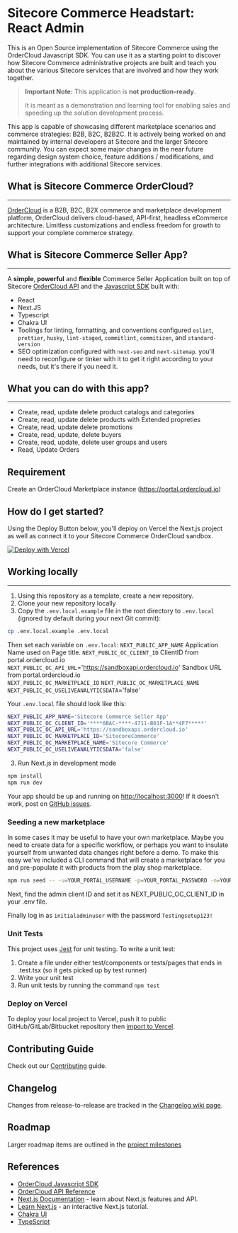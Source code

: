 # Sitecore Commerce Headstart: React Admin
This is an Open Source implementation of Sitecore Commerce using the OrderCloud Javascript SDK. You can use it as a starting point to discover how Sitecore Commerce administrative projects are built and teach you about the various Sitecore services that are involved and how they work together.

> **Important Note:** This application is **not production-ready**.
>
> It is meant as a demonstration and learning tool for enabling sales and speeding up the solution development process.

This app is capable of showcasing different marketplace scenarios and commerce strategies: B2B, B2C, B2B2C. It is actively being worked on and maintained by internal developers at Sitecore and the larger Sitecore community. You can expect some major changes in the near future regarding design system choice, feature additions / modifications, and further integrations with additional Sitecore services.

## What is Sitecore Commerce OrderCloud?
----
[OrderCloud](https://ordercloud.io/discover/platform-overview) is a B2B, B2C, B2X commerce and marketplace development platform, 
OrderCloud delivers cloud-based, API-first, headless eCommerce architecture. Limitless customizations and endless freedom for growth to support your complete commerce strategy.

## What is Sitecore Commerce Seller App?
----
A **simple**, **powerful** and **flexible** Commerce Seller Application built on top of Sitecore [OrderCloud API](https://ordercloud.io/api-reference) and the [Javascript SDK](https://www.npmjs.com/package/ordercloud-javascript-sdk) built with:
* React
* Next.JS
* Typescript
* Chakra UI
* Toolings for linting, formatting, and conventions configured `eslint`, `prettier`, `husky`, `lint-staged`, `commitlint`, `commitizen`, and `standard-version`
* SEO optimization configured with `next-seo` and `next-sitemap`. you'll need to reconfigure or tinker with it to get it right according to your needs, but it's there if you need it.

## What you can do with this app?
---- 
* Create, read, update delete product catalogs and categories
* Create, read, update delete products with Extended propreties
* Create, read, update delete promotions
* Create, read, update, delete buyers
* Create, read, update, delete user groups and users
* Read, Update Orders

## Requirement
Create an OrderCloud Marketplace instance (https://portal.ordercloud.io)

## How do I get started? 
Using the Deploy Button below, you'll deploy on Vercel the Next.js project as well as connect it to your Sitecore Commerce OrderCloud sandbox.

[![Deploy with Vercel](https://vercel.com/button)](https://vercel.com/new/clone?repository-url=https%3A%2F%2Fgithub.com%2FSitecoreNA%2Fsitecore-commerce%2Ftree%2Fmain)

## Working locally
----
1. Using this repository as a template, create a new repository.
2. Clone your new repository locally
3. Copy the `.env.local.example` file in the root directory to `.env.local` (ignored by default during your next Git commit):

```bash
cp .env.local.example .env.local
```

Then set each variable on `.env.local`:
`NEXT_PUBLIC_APP_NAME` Application Name used on Page title. 
`NEXT_PUBLIC_OC_CLIENT_ID` ClientID from portal.ordercloud.io  
`NEXT_PUBLIC_OC_API_URL`='https://sandboxapi.ordercloud.io' Sandbox URL from portal.ordercloud.io  
`NEXT_PUBLIC_OC_MARKETPLACE_ID` 
`NEXT_PUBLIC_OC_MARKETPLACE_NAME`
`NEXT_PUBLIC_OC_USELIVEANALYTICSDATA`='false'

Your `.env.local` file should look like this:

```bash
NEXT_PUBLIC_APP_NAME='Sitecore Commerce Seller App'
NEXT_PUBLIC_OC_CLIENT_ID='****0BAC-****-4711-B01F-1A**4F7*****'
NEXT_PUBLIC_OC_API_URL='https://sandboxapi.ordercloud.io'
NEXT_PUBLIC_OC_MARKETPLACE_ID='SitecoreCommerce'
NEXT_PUBLIC_OC_MARKETPLACE_NAME='Sitecore Commerce'
NEXT_PUBLIC_OC_USELIVEANALYTICSDATA='false'
```

3. Run Next.js in development mode
```bash
npm install
npm run dev
```

Your app should be up and running on [http://localhost:3000](http://localhost:3000)! 
If it doesn't work, post on [GitHub issues](https://github.com/Sitecore/Sitecore.Commerce.Headstart.ReactAdmin/issues).

### Seeding a new marketplace

In some cases it may be useful to have your own marketplace. Maybe you need to create data for a specific workflow, or perhaps you want to insulate yourself from unwanted data changes right before a demo. To make this easy we've included a CLI command that will create a marketplace for you and pre-populate it with products from the play shop marketplace. 

```bash
npm run seed -- -u=YOUR_PORTAL_USERNAME -p=YOUR_PORTAL_PASSWORD -n=YOUR_MARKETPLACE_NAME
```

Next, find the admin client ID and set it as NEXT_PUBLIC_OC_CLIENT_ID in your .env file. 

Finally log in as `initialadminuser` with the password `Testingsetup123!`

### Unit Tests
This project uses [Jest](https://jestjs.io/) for unit testing. To write a unit test:

1. Create  a file under either test/components or tests/pages that ends in .test.tsx (so it gets picked up by test runner)
2. Write your unit test
3. Run unit tests by running the command `npm test`

### Deploy on Vercel
To deploy your local project to Vercel, push it to public GitHub/GitLab/Bitbucket repository then [import to Vercel](https://vercel.com/new?utm_source=github&utm_medium=readme&utm_campaign=next-example).

## Contributing Guide
Check out our [Contributing](./CONTRIBUTING.md) guide.

## Changelog
Changes from release-to-release are tracked in the [Changelog wiki page](https://github.com/Sitecore/Sitecore.Commerce.Headstart.ReactAdmin/wiki/Changelog).

## Roadmap
Larger roadmap items are outlined in the [project milestones](https://github.com/Sitecore/Sitecore.Commerce.Headstart.ReactAdmin/milestones)

## References
- [OrderCloud Javascript SDK](https://www.npmjs.com/package/ordercloud-javascript-sdk)
- [OrderCloud API Reference](https://ordercloud.io/api-reference)
- [Next.js Documentation](https://nextjs.org/docs) - learn about Next.js features and API.
- [Learn Next.js](https://nextjs.org/learn) - an interactive Next.js tutorial.
- [Chakra UI](https://chakra-ui.com)
- [TypeScript](https://www.typescriptlang.org)
